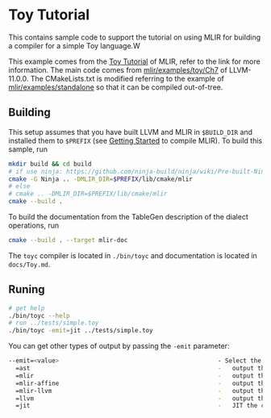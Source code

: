 # Toy Tutorial

This contains sample code to support the tutorial on using MLIR for
building a compiler for a simple Toy language.W

This example comes from the [Toy Tutorial](https://mlir.llvm.org/docs/Tutorials/Toy/) of MLIR, refer to the link for more information.
The main code comes from [mlir/examples/toy/Ch7](https://github.com/llvm/llvm-project/tree/llvmorg-11.0.0/mlir/examples/toy/Ch7) of LLVM-11.0.0. The CMakeLists.txt is modified referring to the example of [mlir/examples/standalone](https://github.com/llvm/llvm-project/tree/llvmorg-11.0.0/mlir/examples/standalone) so that it can be compiled out-of-tree.

## Building

This setup assumes that you have built LLVM and MLIR in `$BUILD_DIR` and installed them to `$PREFIX` (see [Getting Started](https://mlir.llvm.org/getting_started/) to compile MLIR). To build this sample, run
```sh
mkdir build && cd build
# if use ninja: https://github.com/ninja-build/ninja/wiki/Pre-built-Ninja-packages
cmake -G Ninja .. -DMLIR_DIR=$PREFIX/lib/cmake/mlir
# else
# cmake .. -DMLIR_DIR=$PREFIX/lib/cmake/mlir
cmake --build .
```
To build the documentation from the TableGen description of the dialect operations, run
```sh
cmake --build . --target mlir-doc
```
The `toyc` compiler is located in `./bin/toyc` and documentation is located in `docs/Toy.md`.

## Runing


```sh
# get help
./bin/toyc --help
# run ../tests/simple.toy
./bin/toyc -emit=jit ../tests/simple.toy
```

You can get other types of output by passing the `-emit` parameter:
```sh
--emit=<value>                                            - Select the kind of output desired
  =ast                                                    -   output the AST dump
  =mlir                                                   -   output the MLIR dump
  =mlir-affine                                            -   output the MLIR dump after affine lowering
  =mlir-llvm                                              -   output the MLIR dump after llvm lowering
  =llvm                                                   -   output the LLVM IR dump
  =jit                                                    -   JIT the code and run it by invoking the main function
```